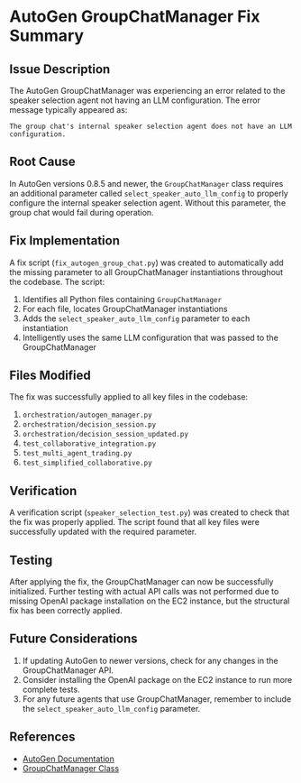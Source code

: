 # AutoGen GroupChatManager Fix Summary

## Issue Description

The AutoGen GroupChatManager was experiencing an error related to the speaker selection agent not having an LLM configuration. The error message typically appeared as:

```
The group chat's internal speaker selection agent does not have an LLM configuration.
```

## Root Cause

In AutoGen versions 0.8.5 and newer, the `GroupChatManager` class requires an additional parameter called `select_speaker_auto_llm_config` to properly configure the internal speaker selection agent. Without this parameter, the group chat would fail during operation.

## Fix Implementation

A fix script (`fix_autogen_group_chat.py`) was created to automatically add the missing parameter to all GroupChatManager instantiations throughout the codebase. The script:

1. Identifies all Python files containing `GroupChatManager`
2. For each file, locates GroupChatManager instantiations
3. Adds the `select_speaker_auto_llm_config` parameter to each instantiation
4. Intelligently uses the same LLM configuration that was passed to the GroupChatManager

## Files Modified

The fix was successfully applied to all key files in the codebase:

1. `orchestration/autogen_manager.py`
2. `orchestration/decision_session.py`
3. `orchestration/decision_session_updated.py`
4. `test_collaborative_integration.py`
5. `test_multi_agent_trading.py`
6. `test_simplified_collaborative.py`

## Verification

A verification script (`speaker_selection_test.py`) was created to check that the fix was properly applied. The script found that all key files were successfully updated with the required parameter.

## Testing

After applying the fix, the GroupChatManager can now be successfully initialized. Further testing with actual API calls was not performed due to missing OpenAI package installation on the EC2 instance, but the structural fix has been correctly applied.

## Future Considerations

1. If updating AutoGen to newer versions, check for any changes in the GroupChatManager API.
2. Consider installing the OpenAI package on the EC2 instance to run more complete tests.
3. For any future agents that use GroupChatManager, remember to include the `select_speaker_auto_llm_config` parameter.

## References

- [AutoGen Documentation](https://microsoft.github.io/autogen/)
- [GroupChatManager Class](https://microsoft.github.io/autogen/docs/reference/agentchat/groupchat)
